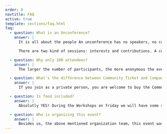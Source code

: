 ```yaml
---
order: 8
navtitle: FAQ
active: true
template: sections/faq.html
faq:
  - question: What is an Unconference?
    answer: |
      It is all about the people An unconference has no speakers, no call for papers and no agenda in advance. All is made by attendees. The unconference starts with a big welcome and introduction game. The next step is asking for session inputs. Topics are greatly varied.

      There are two kind of sessions: interests and contributions. A contribution has a learning which is shared by the attendee. A smart topic which needs to be spread within community. An interest is a question by an attendee and the group is asked for input and their knowledge. You name the topic, we find the speaker. Topics can be hard like tech-topics in engineering or developing. But also soft like awareness of team movements, fast moving world topics or personal development. Sharing is caring! We all learn from each other. One of the key parts of the planning are the coffee breaks. During the sessions there are usually lovely conversations. Afterwards there is still time to exchange opinions and ideas.

  - question: Why only 100 attendees?
    answer: |
      The larger the number of participants, the more anonymous the event. That's exactly what we don't want. We want a family atmosphere where everyone can and should participate in his or her own way. 

  - question: What's the difference between Community Ticket and Company Ticket?
    answer: |
      If you join as a private person, you are welcome to buy the Community Ticket. Companies need to buy Company Tickets. This helps us to make the self paid community tickets as affordable as possible.

  - question: Is food included?
    answer: |
      Absolutly YES! During the Workshops on friday we will have some snacks and some drinks in the evening. On Suturday and Sunday we will have lunch together and also snacks with fruits, cakes and coffee afterwards. On Suturday evening we organized a dinner for all of us.

  - question: Who is organizing this event?
    answer: |
      Besides us, the above mentioned organization team, this event was organized by the boot e.V. - Best of Open Technologies. The purpose of this association is the promotion of education, research and science in the field of open information and communication technology, in particular open source software. One main field is organizing several events within open source technologies. One event was the former PHPucEU – PHP Unconference Europe – and since 3 years we are happy to go together on with WEUC – Web Engineering Unconference. The activities are unpaid and we do not have commercial targets.
---
```

